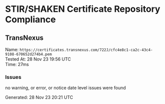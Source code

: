 # STIR/SHAKEN Certificate Repository Compliance

## TransNexus

Name: `https://certificates.transnexus.com/722J/cfc4e8c1-ca2c-43c4-9108-670652d274b4.pem`\
Tested At: 28 Nov 23 19:56 UTC\
Time: 27ms

### Issues

no warning, or error, or notice date level issues were found

Generated: 28 Nov 23 20:21 UTC